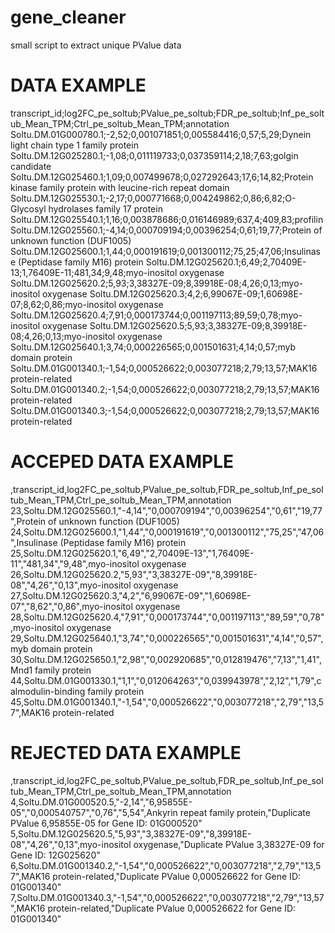 # gene_cleaner
small script to extract unique PValue data  

# DATA EXAMPLE 
transcript_id;log2FC_pe_soltub;PValue_pe_soltub;FDR_pe_soltub;Inf_pe_soltub_Mean_TPM;Ctrl_pe_soltub_Mean_TPM;annotation
Soltu.DM.01G000780.1;-2,52;0,001071851;0,005584416;0,57;5,29;Dynein light chain type 1 family protein
Soltu.DM.12G025280.1;-1,08;0,011119733;0,037359114;2,18;7,63;golgin candidate
Soltu.DM.12G025460.1;1,09;0,007499678;0,027292643;17,6;14,82;Protein kinase family protein with leucine-rich repeat domain
Soltu.DM.12G025530.1;-2,17;0,000771668;0,004249862;0,86;6,82;O-Glycosyl hydrolases family 17 protein
Soltu.DM.12G025540.1;1,16;0,003878686;0,016146989;637,4;409,83;profilin
Soltu.DM.12G025560.1;-4,14;0,000709194;0,00396254;0,61;19,77;Protein of unknown function (DUF1005)
Soltu.DM.12G025600.1;1,44;0,000191619;0,001300112;75,25;47,06;Insulinase (Peptidase family M16) protein
Soltu.DM.12G025620.1;6,49;2,70409E-13;1,76409E-11;481,34;9,48;myo-inositol oxygenase
Soltu.DM.12G025620.2;5,93;3,38327E-09;8,39918E-08;4,26;0,13;myo-inositol oxygenase
Soltu.DM.12G025620.3;4,2;6,99067E-09;1,60698E-07;8,62;0,86;myo-inositol oxygenase
Soltu.DM.12G025620.4;7,91;0,000173744;0,001197113;89,59;0,78;myo-inositol oxygenase
Soltu.DM.12G025620.5;5,93;3,38327E-09;8,39918E-08;4,26;0,13;myo-inositol oxygenase
Soltu.DM.12G025640.1;3,74;0,000226565;0,001501631;4,14;0,57;myb domain protein
Soltu.DM.01G001340.1;-1,54;0,000526622;0,003077218;2,79;13,57;MAK16 protein-related
Soltu.DM.01G001340.2;-1,54;0,000526622;0,003077218;2,79;13,57;MAK16 protein-related
Soltu.DM.01G001340.3;-1,54;0,000526622;0,003077218;2,79;13,57;MAK16 protein-related

# ACCEPED DATA EXAMPLE

,transcript_id,log2FC_pe_soltub,PValue_pe_soltub,FDR_pe_soltub,Inf_pe_soltub_Mean_TPM,Ctrl_pe_soltub_Mean_TPM,annotation
23,Soltu.DM.12G025560.1,"-4,14","0,000709194","0,00396254","0,61","19,77",Protein of unknown function (DUF1005)
24,Soltu.DM.12G025600.1,"1,44","0,000191619","0,001300112","75,25","47,06",Insulinase (Peptidase family M16) protein
25,Soltu.DM.12G025620.1,"6,49","2,70409E-13","1,76409E-11","481,34","9,48",myo-inositol oxygenase
26,Soltu.DM.12G025620.2,"5,93","3,38327E-09","8,39918E-08","4,26","0,13",myo-inositol oxygenase
27,Soltu.DM.12G025620.3,"4,2","6,99067E-09","1,60698E-07","8,62","0,86",myo-inositol oxygenase
28,Soltu.DM.12G025620.4,"7,91","0,000173744","0,001197113","89,59","0,78",myo-inositol oxygenase
29,Soltu.DM.12G025640.1,"3,74","0,000226565","0,001501631","4,14","0,57",myb domain protein
30,Soltu.DM.12G025650.1,"2,98","0,002920685","0,012819476","7,13","1,41",Mnd1 family protein
44,Soltu.DM.01G001330.1,"1,1","0,012064263","0,039943978","2,12","1,79",calmodulin-binding family protein
45,Soltu.DM.01G001340.1,"-1,54","0,000526622","0,003077218","2,79","13,57",MAK16 protein-related


# REJECTED DATA EXAMPLE

,transcript_id,log2FC_pe_soltub,PValue_pe_soltub,FDR_pe_soltub,Inf_pe_soltub_Mean_TPM,Ctrl_pe_soltub_Mean_TPM,annotation
4,Soltu.DM.01G000520.5,"-2,14","6,95855E-05","0,000540757","0,76","5,54",Ankyrin repeat family protein,"Duplicate PValue 6,95855E-05 for Gene ID: 01G000520"
5,Soltu.DM.12G025620.5,"5,93","3,38327E-09","8,39918E-08","4,26","0,13",myo-inositol oxygenase,"Duplicate PValue 3,38327E-09 for Gene ID: 12G025620"
6,Soltu.DM.01G001340.2,"-1,54","0,000526622","0,003077218","2,79","13,57",MAK16 protein-related,"Duplicate PValue 0,000526622 for Gene ID: 01G001340"
7,Soltu.DM.01G001340.3,"-1,54","0,000526622","0,003077218","2,79","13,57",MAK16 protein-related,"Duplicate PValue 0,000526622 for Gene ID: 01G001340"
